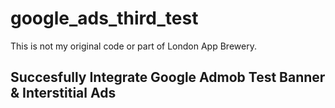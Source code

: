 # google_ads_third_test

This is not my original code or part of London App Brewery.

## Succesfully Integrate Google Admob Test Banner & Interstitial Ads
